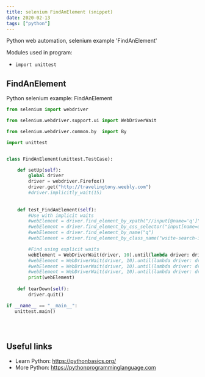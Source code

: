 ```yaml
---
title: selenium FindAnElement (snippet)
date: 2020-02-13
tags: ["python"]
---
```

Python web automation, selenium example 'FindAnElement'


Modules used in program: 
* `import unittest`

## FindAnElement

Python selenium example: FindAnElement

```python
from selenium import webdriver

from selenium.webdriver.support.ui import WebDriverWait

from selenium.webdriver.common.by  import By

import unittest


class FindAnElement(unittest.TestCase):

    def setUp(self):
        global driver
        driver = webdriver.Firefox()
        driver.get("http://travelingtony.weebly.com")
        #driver.implicitly_wait(15)
    
    
    def test_FindAnElement(self):
        #Use with implicit waits
        #webElement = driver.find_element_by_xpath("//input[@name='q']")
        #webElement = driver.find_element_by_css_selector("input[name=q]")
        #webElement = driver.find_element_by_name("q")
        #webElement = driver.find_element_by_class_name("wsite-search-input")

        #Find using explicit waits
        webElement = WebDriverWait(driver, 10).until(lambda driver: driver.find_element_by_xpath("//input[@name='q']"))
        #webElement = WebDriverWait(driver, 10).until(lambda driver: driver.find_element_by_css_selector("input[name=q]"))
        #webElement = WebDriverWait(driver, 10).until(lambda driver: driver.find_element_by_name("q"))
        #webElement = WebDriverWait(driver, 10).until(lambda driver: driver.find_element_by_class_name("wsite-search-input"))
        print(webElement)
    
    def tearDown(self):
        driver.quit()

if __name__ == "__main__":
   unittest.main()





```

## Useful links

- Learn Python: https://pythonbasics.org/
- More Python: https://pythonprogramminglanguage.com

